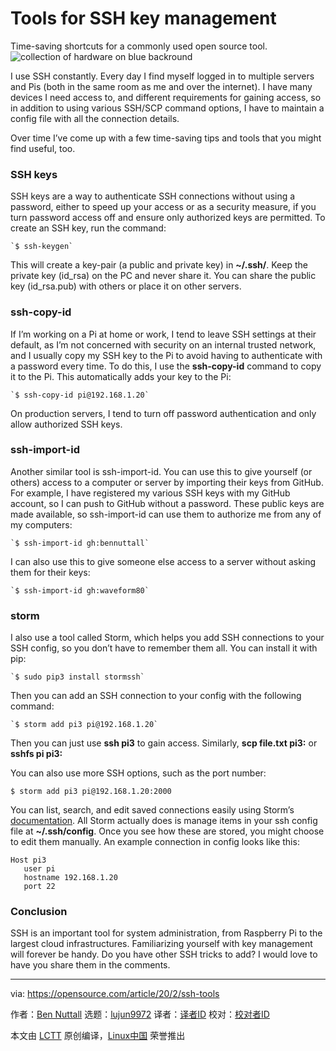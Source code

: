 [#]: collector: (lujun9972)
[#]: translator: (wxy)
[#]: reviewer: ( )
[#]: publisher: ( )
[#]: url: ( )
[#]: subject: (Tools for SSH key management)
[#]: via: (https://opensource.com/article/20/2/ssh-tools)
[#]: author: (Ben Nuttall https://opensource.com/users/bennuttall)

Tools for SSH key management
======
Time-saving shortcuts for a commonly used open source tool.
![collection of hardware on blue backround][1]

I use SSH constantly. Every day I find myself logged in to multiple servers and Pis (both in the same room as me and over the internet). I have many devices I need access to, and different requirements for gaining access, so in addition to using various SSH/SCP command options, I have to maintain a config file with all the connection details.

Over time I’ve come up with a few time-saving tips and tools that you might find useful, too.

### SSH keys

SSH keys are a way to authenticate SSH connections without using a password, either to speed up your access or as a security measure, if you turn password access off and ensure only authorized keys are permitted. To create an SSH key, run the command:


```
`$ ssh-keygen`
```

This will create a key-pair (a public and private key) in **~/.ssh/**. Keep the private key (id_rsa) on the PC and never share it. You can share the public key (id_rsa.pub) with others or place it on other servers.

### ssh-copy-id

If I’m working on a Pi at home or work, I tend to leave SSH settings at their default, as I’m not concerned with security on an internal trusted network, and I usually copy my SSH key to the Pi to avoid having to authenticate with a password every time. To do this, I use the **ssh-copy-id** command to copy it to the Pi. This automatically adds your key to the Pi:


```
`$ ssh-copy-id pi@192.168.1.20`
```

On production servers, I tend to turn off password authentication and only allow authorized SSH keys.

### ssh-import-id

Another similar tool is ssh-import-id. You can use this to give yourself (or others) access to a computer or server by importing their keys from GitHub. For example, I have registered my various SSH keys with my GitHub account, so I can push to GitHub without a password. These public keys are made available, so ssh-import-id can use them to authorize me from any of my computers:


```
`$ ssh-import-id gh:bennuttall`
```

I can also use this to give someone else access to a server without asking them for their keys:


```
`$ ssh-import-id gh:waveform80`
```

### storm

I also use a tool called Storm, which helps you add SSH connections to your SSH config, so you don’t have to remember them all. You can install it with pip:


```
`$ sudo pip3 install stormssh`
```

Then you can add an SSH connection to your config with the following command:


```
`$ storm add pi3 pi@192.168.1.20`
```

Then you can just use **ssh pi3** to gain access. Similarly, **scp file.txt pi3:** or **sshfs pi pi3:**

You can also use more SSH options, such as the port number:


```
$ storm add pi3 pi@192.168.1.20:2000
```

You can list, search, and edit saved connections easily using Storm’s [documentation][2]. All Storm actually does is manage items in your ssh config file at **~/.ssh/config**. Once you see how these are stored, you might choose to edit them manually. An example connection in config looks like this:


```
Host pi3
   user pi
   hostname 192.168.1.20
   port 22
```

### Conclusion

SSH is an important tool for system administration, from Raspberry Pi to the largest cloud infrastructures. Familiarizing yourself with key management will forever be handy. Do you have other SSH tricks to add? I would love to have you share them in the comments.

--------------------------------------------------------------------------------

via: https://opensource.com/article/20/2/ssh-tools

作者：[Ben Nuttall][a]
选题：[lujun9972][b]
译者：[译者ID](https://github.com/译者ID)
校对：[校对者ID](https://github.com/校对者ID)

本文由 [LCTT](https://github.com/LCTT/TranslateProject) 原创编译，[Linux中国](https://linux.cn/) 荣誉推出

[a]: https://opensource.com/users/bennuttall
[b]: https://github.com/lujun9972
[1]: https://opensource.com/sites/default/files/styles/image-full-size/public/lead-images/osdc_BUS_Apple_520.png?itok=ZJu-hBV1 (collection of hardware on blue backround)
[2]: https://stormssh.readthedocs.io/en/stable/usage.html
